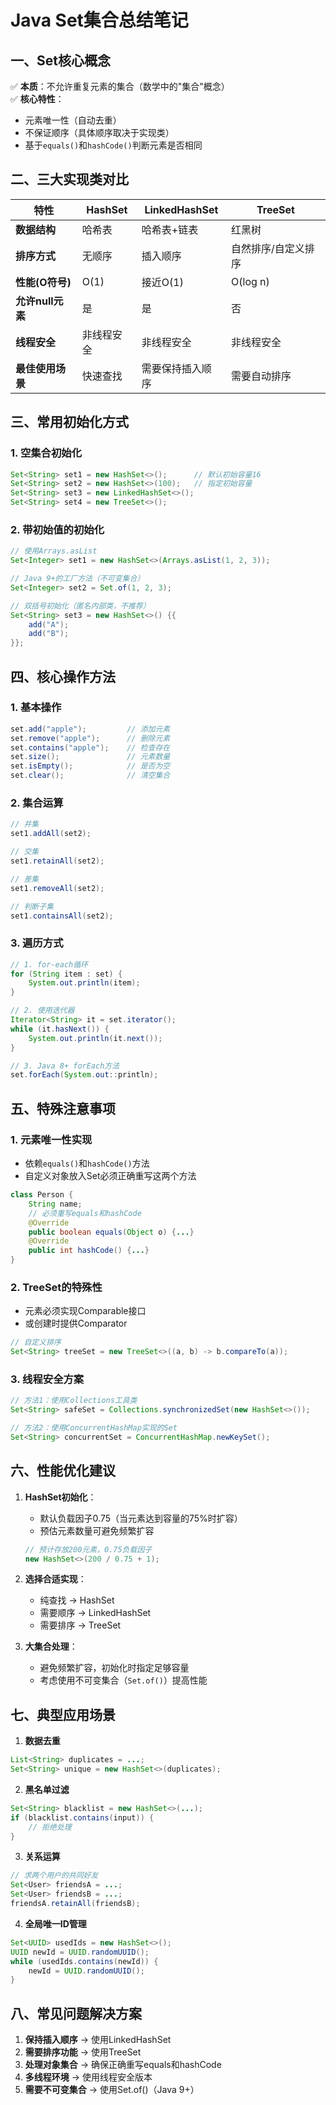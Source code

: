 # Java Set集合总结笔记

## 一、Set核心概念
✅ **本质**：不允许重复元素的集合（数学中的"集合"概念）  
✅ **核心特性**：
- 元素唯一性（自动去重）
- 不保证顺序（具体顺序取决于实现类）
- 基于`equals()`和`hashCode()`判断元素是否相同

## 二、三大实现类对比

| 特性             | HashSet    | LinkedHashSet    | TreeSet             |
| ---------------- | ---------- | ---------------- | ------------------- |
| **数据结构**     | 哈希表     | 哈希表+链表      | 红黑树              |
| **排序方式**     | 无顺序     | 插入顺序         | 自然排序/自定义排序 |
| **性能(O符号)**  | O(1)       | 接近O(1)         | O(log n)            |
| **允许null元素** | 是         | 是               | 否                  |
| **线程安全**     | 非线程安全 | 非线程安全       | 非线程安全          |
| **最佳使用场景** | 快速查找   | 需要保持插入顺序 | 需要自动排序        |

## 三、常用初始化方式

### 1. 空集合初始化
```java
Set<String> set1 = new HashSet<>();      // 默认初始容量16
Set<String> set2 = new HashSet<>(100);   // 指定初始容量
Set<String> set3 = new LinkedHashSet<>();
Set<String> set4 = new TreeSet<>();
```

### 2. 带初始值的初始化
```java
// 使用Arrays.asList
Set<Integer> set1 = new HashSet<>(Arrays.asList(1, 2, 3));

// Java 9+的工厂方法（不可变集合）
Set<Integer> set2 = Set.of(1, 2, 3);

// 双括号初始化（匿名内部类，不推荐）
Set<String> set3 = new HashSet<>() {{
    add("A");
    add("B");
}};
```

## 四、核心操作方法

### 1. 基本操作
```java
set.add("apple");         // 添加元素
set.remove("apple");      // 删除元素
set.contains("apple");    // 检查存在
set.size();               // 元素数量
set.isEmpty();            // 是否为空
set.clear();              // 清空集合
```

### 2. 集合运算
```java
// 并集
set1.addAll(set2); 

// 交集
set1.retainAll(set2);

// 差集
set1.removeAll(set2);

// 判断子集
set1.containsAll(set2);
```

### 3. 遍历方式
```java
// 1. for-each循环
for (String item : set) {
    System.out.println(item);
}

// 2. 使用迭代器
Iterator<String> it = set.iterator();
while (it.hasNext()) {
    System.out.println(it.next());
}

// 3. Java 8+ forEach方法
set.forEach(System.out::println);
```

## 五、特殊注意事项

### 1. 元素唯一性实现
- 依赖`equals()`和`hashCode()`方法
- 自定义对象放入Set必须正确重写这两个方法
```java
class Person {
    String name;
    // 必须重写equals和hashCode
    @Override
    public boolean equals(Object o) {...}
    @Override
    public int hashCode() {...}
}
```

### 2. TreeSet的特殊性
- 元素必须实现Comparable接口
- 或创建时提供Comparator
```java
// 自定义排序
Set<String> treeSet = new TreeSet<>((a, b) -> b.compareTo(a));
```

### 3. 线程安全方案
```java
// 方法1：使用Collections工具类
Set<String> safeSet = Collections.synchronizedSet(new HashSet<>());

// 方法2：使用ConcurrentHashMap实现的Set
Set<String> concurrentSet = ConcurrentHashMap.newKeySet();
```

## 六、性能优化建议

1. **HashSet初始化**：
   - 默认负载因子0.75（当元素达到容量的75%时扩容）
   - 预估元素数量可避免频繁扩容
   ```java
   // 预计存放200元素，0.75负载因子
   new HashSet<>(200 / 0.75 + 1);
   ```

2. **选择合适实现**：
   - 纯查找 → HashSet
   - 需要顺序 → LinkedHashSet
   - 需要排序 → TreeSet

3. **大集合处理**：
   - 避免频繁扩容，初始化时指定足够容量
   - 考虑使用不可变集合（`Set.of()`）提高性能

## 七、典型应用场景

1. **数据去重**
```java
List<String> duplicates = ...;
Set<String> unique = new HashSet<>(duplicates);
```

2. **黑名单过滤**
```java
Set<String> blacklist = new HashSet<>(...);
if (blacklist.contains(input)) {
    // 拒绝处理
}
```

3. **关系运算**
```java
// 求两个用户的共同好友
Set<User> friendsA = ...;
Set<User> friendsB = ...;
friendsA.retainAll(friendsB);
```

4. **全局唯一ID管理**
```java
Set<UUID> usedIds = new HashSet<>();
UUID newId = UUID.randomUUID();
while (usedIds.contains(newId)) {
    newId = UUID.randomUUID();
}
```

## 八、常见问题解决方案

1. **保持插入顺序** → 使用LinkedHashSet
2. **需要排序功能** → 使用TreeSet
3. **处理对象集合** → 确保正确重写equals和hashCode
4. **多线程环境** → 使用线程安全版本
5. **需要不可变集合** → 使用Set.of()（Java 9+）
